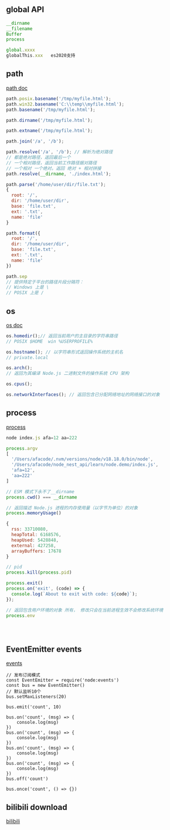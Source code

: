 ## global API

```js
__dirname
__filename
Buffer
process

global.xxxx
globalThis.xxx   es2020支持
```



## path

[path doc](https://nodejs.cn/api/path.html)

```js
path.posix.basename('/tmp/myfile.html');
path.win32.basename('C:\\temp\\myfile.html');
path.basename('/tmp/myfile.html');

path.dirname('/tmp/myfile.html');

path.extname('/tmp/myfile.html');

path.join('/a', '/b');

path.resolve('/a', '/b'); // 解析为绝对路径 
// 都是绝对路径，返回最后一个
// 一个相对路径，返回当前工作路径据对路径
// 一个相对 一个绝对。返回 绝对 + 相对拼接
path.resolve(__dirname, './index.html');

path.parse('/home/user/dir/file.txt');
{ 
  root: '/',
  dir: '/home/user/dir',
  base: 'file.txt',
  ext: '.txt',
  name: 'file' 
} 

path.format({ 
  root: '/',
  dir: '/home/user/dir',
  base: 'file.txt',
  ext: '.txt',
  name: 'file' 
})

path.sep
// 提供特定于平台的路径片段分隔符：
// Windows 上是 \
// POSIX 上是 /

```

## os

[os doc](https://nodejs.cn/api/os.html)

```js
os.homedir();// 返回当前用户的主目录的字符串路径
// POSIX $HOME  win %USERPROFILE%

os.hostname(); // 以字符串形式返回操作系统的主机名
// private.local

os.arch();
// 返回为其编译 Node.js 二进制文件的操作系统 CPU 架构

os.cpus();

os.networkInterfaces(); // 返回包含已分配网络地址的网络接口的对象

```

## process

[process](https://nodejs.cn/api/process.html)

```js
node index.js afa=12 aa=222

process.argv
[
  '/Users/afacode/.nvm/versions/node/v18.18.0/bin/node',
  '/Users/afacode/node_nest_api/learn/node.demo/index.js',
  'afa=12',
  'aa=222'
]

// ESM 模式下永不了__dirname
process.cwd() === __dirname

// 返回描述 Node.js 进程的内存使用量（以字节为单位）的对象
process.memoryUsage()

{
  rss: 33710080,
  heapTotal: 6168576,
  heapUsed: 5428848,
  external: 427258,
  arrayBuffers: 17678
}

// pid 
process.kill(process.pid)

process.exit()
process.on('exit', (code) => {
  console.log(`About to exit with code: ${code}`);
});

// 返回包含用户环境的对象 所有， 修改只会在当前进程生效不会修改系统环境
process.env





```

## EventEmitter events

[events](https://nodejs.cn/api/events.html)

```
// 发布订阅模式
const EventEmitter = require('node:events')
const bus = new EventEmitter()
// 默认监听10个
bus.setMaxListeners(20)

bus.emit('count', 10)

bus.on('count', (msg) => {
    console.log(msg)
})
bus.on('count', (msg) => {
    console.log(msg)
})
bus.on('count', (msg) => {
    console.log(msg)
})
bus.on('count', (msg) => {
    console.log(msg)
})
bus.off('count')

bus.once('count', () => {})
```







## bilibili download
[bilibili](https://github.com/Youky1/bilibili-save-nodejs.git)